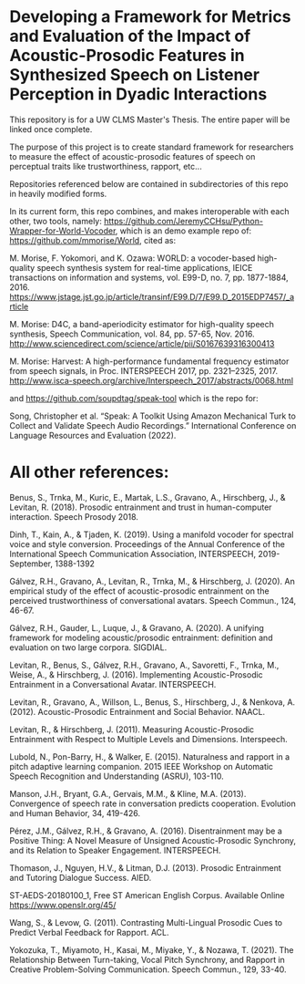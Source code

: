 # Developing a Framework for Metrics and Evaluation of the Impact of Acoustic-Prosodic Features in Synthesized Speech on Listener Perception in Dyadic Interactions

This repository is for a UW CLMS Master's Thesis. The entire paper will be linked once complete. 

The purpose of this project is to create standard framework for researchers to measure the effect of acoustic-prosodic features of speech on perceptual traits like trustworthiness, rapport, etc... 

Repositories referenced below are contained in subdirectories of this repo in heavily modified forms. 

In its current form, this repo combines, and makes interoperable with each other, two tools, namely: https://github.com/JeremyCCHsu/Python-Wrapper-for-World-Vocoder, which is an demo example repo of: https://github.com/mmorise/World, cited as:

M. Morise, F. Yokomori, and K. Ozawa: WORLD: a vocoder-based high-quality speech synthesis system for real-time applications, IEICE transactions on information and systems, vol. E99-D, no. 7, pp. 1877-1884, 2016. https://www.jstage.jst.go.jp/article/transinf/E99.D/7/E99.D_2015EDP7457/_article

M. Morise: D4C, a band-aperiodicity estimator for high-quality speech synthesis, Speech Communication, vol. 84, pp. 57-65, Nov. 2016. http://www.sciencedirect.com/science/article/pii/S0167639316300413

M. Morise: Harvest: A high-performance fundamental frequency estimator from speech signals, in Proc. INTERSPEECH 2017, pp. 2321–2325, 2017. http://www.isca-speech.org/archive/Interspeech_2017/abstracts/0068.html

and https://github.com/soupdtag/speak-tool which is the repo for: 

Song, Christopher et al. “Speak: A Toolkit Using Amazon Mechanical Turk to Collect and Validate Speech Audio Recordings.” International Conference on Language Resources and Evaluation (2022).

# All other references:

Benus, S., Trnka, M., Kuric, E., Martak, L.S., Gravano, A., Hirschberg, J., & Levitan, R. (2018). Prosodic entrainment and trust in human-computer interaction. Speech Prosody 2018.

Dinh, T., Kain, A., & Tjaden, K. (2019). Using a manifold vocoder for spectral voice and style conversion. Proceedings of the Annual Conference of the International Speech Communication Association, INTERSPEECH, 2019-September, 1388-1392

Gálvez, R.H., Gravano, A., Levitan, R., Trnka, M., & Hirschberg, J. (2020). An empirical study of the effect of acoustic-prosodic entrainment on the perceived trustworthiness of conversational avatars. Speech Commun., 124, 46-67.

Gálvez, R.H., Gauder, L., Luque, J., & Gravano, A. (2020). A unifying framework for modeling acoustic/prosodic entrainment: definition and evaluation on two large corpora. SIGDIAL.

Levitan, R., Benus, S., Gálvez, R.H., Gravano, A., Savoretti, F., Trnka, M., Weise, A., & Hirschberg, J. (2016). Implementing Acoustic-Prosodic Entrainment in a Conversational Avatar. INTERSPEECH.

Levitan, R., Gravano, A., Willson, L., Benus, S., Hirschberg, J., & Nenkova, A. (2012). Acoustic-Prosodic Entrainment and Social Behavior. NAACL.

Levitan, R., & Hirschberg, J. (2011). Measuring Acoustic-Prosodic Entrainment with Respect to Multiple Levels and Dimensions. Interspeech.

Lubold, N., Pon-Barry, H., & Walker, E. (2015). Naturalness and rapport in a pitch adaptive learning companion. 2015 IEEE Workshop on Automatic Speech Recognition and Understanding (ASRU), 103-110.

Manson, J.H., Bryant, G.A., Gervais, M.M., & Kline, M.A. (2013). Convergence of speech rate in conversation predicts cooperation. Evolution and Human Behavior, 34, 419-426.

Pérez, J.M., Gálvez, R.H., & Gravano, A. (2016). Disentrainment may be a Positive Thing: A Novel Measure of Unsigned Acoustic-Prosodic Synchrony, and its Relation to Speaker Engagement. INTERSPEECH.

Thomason, J., Nguyen, H.V., & Litman, D.J. (2013). Prosodic Entrainment and Tutoring Dialogue Success. AIED.

ST-AEDS-20180100_1, Free ST American English Corpus. Available Online https://www.openslr.org/45/

Wang, S., & Levow, G. (2011). Contrasting Multi-Lingual Prosodic Cues to Predict Verbal Feedback for Rapport. ACL.

Yokozuka, T., Miyamoto, H., Kasai, M., Miyake, Y., & Nozawa, T. (2021). The Relationship Between Turn-taking, Vocal Pitch Synchrony, and Rapport in Creative Problem-Solving Communication. Speech Commun., 129, 33-40.

